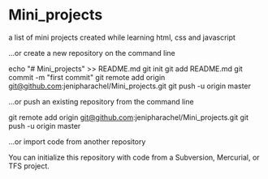 # Mini_projects
a list of mini projects created while learning html, css and javascript

…or create a new repository on the command line

echo "# Mini_projects" >> README.md
git init
git add README.md
git commit -m "first commit"
git remote add origin git@github.com:jenipharachel/Mini_projects.git
git push -u origin master

…or push an existing repository from the command line

git remote add origin git@github.com:jenipharachel/Mini_projects.git
git push -u origin master

…or import code from another repository

You can initialize this repository with code from a Subversion, Mercurial, or TFS project.

